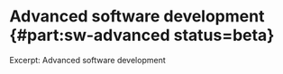 # Advanced software development  {#part:sw-advanced status=beta}

Excerpt: Advanced software development
 
<minitoc/>
